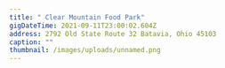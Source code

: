```yaml
---
title: " Clear Mountain Food Park"
gigDateTime: 2021-09-11T23:00:02.604Z
address: 2792 Old State Route 32 Batavia, Ohio 45103
caption: ""
thumbnail: /images/uploads/unnamed.png
---
```

